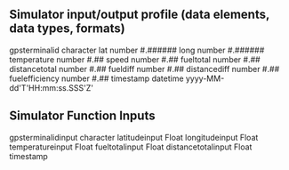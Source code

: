 ## Simulator input/output profile (data elements, data types, formats)
gpsterminalid character
lat number #.######
long number #.######
temperature number #.##
speed number #.##
fueltotal number #.##
distancetotal number #.##
fueldiff number #.##
distancediff number #.##
fuelefficiency number #.##
timestamp datetime yyyy-MM-dd'T'HH:mm:ss.SSS'Z'

## Simulator Function Inputs
gpsterminalidinput character
latitudeinput Float
longitudeinput Float
temperatureinput Float
fueltotalinput Float
distancetotalinput Float
timestamp 
